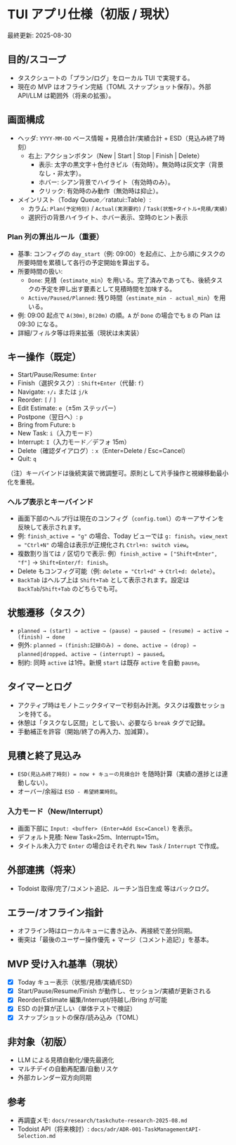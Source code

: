 # TUI アプリ仕様（初版 / 現状）

最終更新: 2025-08-30

## 目的/スコープ
- タスクシュートの「プラン/ログ」をローカル TUI で実現する。
- 現在の MVP はオフライン完結（TOML スナップショット保存）。外部 API/LLM は範囲外（将来の拡張）。

## 画面構成
- ヘッダ: `YYYY-MM-DD` ベース情報 + 見積合計/実績合計 + ESD（見込み終了時刻）
  - 右上: アクションボタン（New | Start | Stop | Finish | Delete）
    - 表示: 太字の黒文字＋色付きピル（有効時）。無効時は灰文字（背景なし・非太字）。
    - ホバー: シアン背景でハイライト（有効時のみ）。
    - クリック: 有効時のみ動作（無効時は抑止）。
- メインリスト（Today Queue／ratatui::Table）:
  - カラム: `Plan(予定時刻)` / `Actual(実測要約)` / `Task(状態+タイトル+見積/実績)`
  - 選択行の背景ハイライト、ホバー表示、空時のヒント表示

### Plan 列の算出ルール（重要）
- 基準: コンフィグの `day_start`（例: 09:00）を起点に、上から順にタスクの所要時間を累積して各行の予定開始を算出する。
- 所要時間の扱い:
  - `Done`: 見積（`estimate_min`）を用いる。完了済みであっても、後続タスクの予定を押し出す要素として見積時間を加味する。
  - `Active/Paused/Planned`: 残り時間（`estimate_min - actual_min`）を用いる。
- 例: 09:00 起点で `A(30m)`, `B(20m)` の順。`A` が `Done` の場合でも `B` の Plan は 09:30 になる。
- 詳細/フィルタ等は将来拡張（現状は未実装）

## キー操作（既定）
- Start/Pause/Resume: `Enter`
- Finish（選択タスク）: `Shift+Enter`（代替: `f`）
- Navigate: `↑/↓` または `j/k`
- Reorder: `[` / `]`
- Edit Estimate: `e`（±5m ステッパー）
- Postpone（翌日へ）: `p`
- Bring from Future: `b`
- New Task: `i`（入力モード）
- Interrupt: `I`（入力モード／デフォ 15m）
- Delete（確認ダイアログ）: `x`（Enter=Delete / Esc=Cancel）
- Quit: `q`

（注）キーバインドは後続実装で微調整可。原則として片手操作と視線移動最小化を重視。

### ヘルプ表示とキーバインド
- 画面下部のヘルプ行は現在のコンフィグ（`config.toml`）のキーアサインを反映して表示されます。
- 例: `finish_active = "g"` の場合、Today ビューでは `g: finish`。`view_next = "Ctrl+N"` の場合は表示が正規化され `Ctrl+n: switch view`。
- 複数割り当ては `/` 区切りで表示: 例）`finish_active = ["Shift+Enter", "f"]` → `Shift+Enter/f: finish`。
- Delete もコンフィグ可能（例: `delete = "Ctrl+d"` → `Ctrl+d: delete`）。
- `BackTab` はヘルプ上は `Shift+Tab` として表示されます。設定は `BackTab`/`Shift+Tab` のどちらでも可。

## 状態遷移（タスク）
- `planned → (start) → active → (pause) → paused → (resume) → active → (finish) → done`
- 例外: `planned → (finish:記録のみ) → done`、`active → (drop) → planned|dropped`、`active → (interrupt) → paused`。
- 制約: 同時 `active` は1件。新規 `start` は既存 `active` を自動 `pause`。

## タイマーとログ
- アクティブ時はモノトニックタイマーで秒刻み計測。タスクは複数セッションを持てる。
- 休憩は「タスクなし区間」として扱い、必要なら `break` タグで記録。
- 手動補正を許容（開始/終了の再入力、加減算）。

## 見積と終了見込み
- `ESD(見込み終了時刻) = now + キューの見積合計` を随時計算（実績の進捗とは連動しない）。
- オーバー/余裕は `ESD - 希望終業時刻`。

### 入力モード（New/Interrupt）
- 画面下部に `Input: <buffer> (Enter=Add Esc=Cancel)` を表示。
- デフォルト見積: New Task=25m、Interrupt=15m。
- タイトル未入力で `Enter` の場合はそれぞれ `New Task` / `Interrupt` で作成。

## 外部連携（将来）
- Todoist 取得/完了/コメント追記、ルーチン当日生成 等はバックログ。

## エラー/オフライン指針
- オフライン時はローカルキューに書き込み、再接続で差分同期。
- 衝突は「最後のユーザー操作優先 + マージ（コメント追記）」を基本。

## MVP 受け入れ基準（現状）
- [x] Today キュー表示（状態/見積/実績/ESD）
- [x] Start/Pause/Resume/Finish が動作し、セッション/実績が更新される
- [x] Reorder/Estimate 編集/Interrupt/持越し/Bring が可能
- [x] ESD の計算が正しい（単体テストで検証）
- [x] スナップショットの保存/読み込み（TOML）

## 非対象（初版）
- LLM による見積自動化/優先最適化
- マルチデイの自動再配置/自動リスケ
- 外部カレンダー双方向同期

## 参考
- 再調査メモ: `docs/research/taskchute-research-2025-08.md`
- Todoist API（将来検討）: `docs/adr/ADR-001-TaskManagementAPI-Selection.md`
